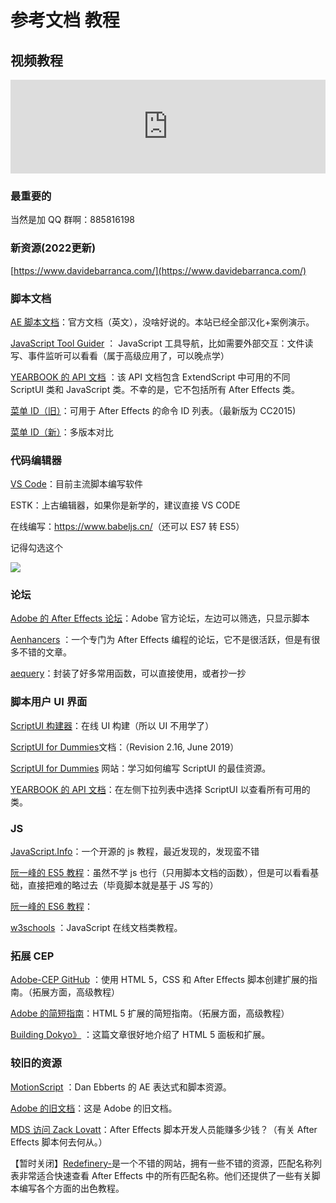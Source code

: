 # 参考文档 教程

## 视频教程

<iframe src="https://player.bilibili.com/player.html?bvid=BV17U4y1T7mU&page=1&high_quality=1" width="100%" allowfullscreen="allowfullscreen" frameborder="0"></iframe>

### 最重要的

当然是加 QQ 群啊：885816198

### 新资源(2022更新)

[https://www.davidebarranca.com/](https://www.davidebarranca.com/)

### 脚本文档

[AE 脚本文档](https://ae-scripting.docsforadobe.dev/)：官方文档（英文），没啥好说的。本站已经全部汉化+案例演示。

[JavaScript Tool Guider](https://extendscript.docsforadobe.dev/) ： JavaScript
工具导航，比如需要外部交互：文件读写、事件监听可以看看（属于高级应用了，可以晚点学）

[YEARBOOK 的 API 文档](http://yearbook.github.io/esdocs/#/)
：该 API 文档包含 ExtendScript 中可用的不同 ScriptUI 类和 JavaScript 类。不幸的是，它不包括所有 After Effects 类。

[菜单 ID（旧）](https://www.provideocoalition.com/after-effects-menu-command-ids/)：可用于 After Effects 的命令 ID 列表。（最新版为 CC2015)

[菜单 ID（新）](https://justintaylor.tv/after-effects-command-ids/)：多版本对比

### 代码编辑器

[VS Code](https://code.visualstudio.com/)：目前主流脚本编写软件

ESTK：上古编辑器，如果你是新学的，建议直接 VS CODE

在线编写：<https://www.babeljs.cn/>（还可以 ES7 转 ES5）

记得勾选这个

![](https://cdn.yuelili.com/20211003071653.png)

### 论坛

[Adobe 的 After Effects 论坛](https://community.adobe.com/t5/After-Effects/bd-p/after-effects)：Adobe 官方论坛，左边可以筛选，只显示脚本

[Aenhancers](http://www.aenhancers.com/) ：一个专门为 After
Effects 编程的论坛，它不是很活跃，但是有很多不错的文章。

[aequery](https://aenhancers.github.io/aequery/index.html)：封装了好多常用函数，可以直接使用，或者抄一抄

### 脚本用户 UI 界面

[ScriptUI 构建器](https://scriptui.joonas.me/)：在线 UI 构建（所以 UI 不用学了）

[ScriptUI for
Dummies](https://adobeindd.com/view/publications/a0207571-ff5b-4bbf-a540-07079bd21d75/92ra/publication-web-resources/pdf/scriptui-2-16-j.pdf)文档：（Revision 2.16, June 2019）

[ScriptUI for
Dummies](https://creativepro.com/files/kahrel/indesign/scriptui.html)
网站：学习如何编写 ScriptUI 的最佳资源。

[YEARBOOK 的 API 文档](http://yearbook.github.io/esdocs/#/)：在左侧下拉列表中选择 ScriptUI 以查看所有可用的类。

### JS

[JavaScript.Info](https://zh.javascript.info/)：一个开源的 js 教程，最近发现的，发现蛮不错

[阮一峰的 ES5 教程](http://javascript.ruanyifeng.com/)：虽然不学 js 也行（只用脚本文档的函数），但是可以看看基础，直接把难的略过去（毕竟脚本就是基于 JS 写的）

[阮一峰的 ES6 教程](https://es6.ruanyifeng.com/#README)：

[w3schools](https://www.w3schools.com/js/default.asp) ：JavaScript 在线文档类教程。

### 拓展 CEP

[Adobe-CEP GitHub](https://github.com/Adobe-CEP) ：使用 HTML 5，CSS 和 After
Effects 脚本创建扩展的指南。（拓展方面，高级教程）

[Adobe 的简短指南](https://www.adobe.com/devnet/creativesuite/articles/a-short-guide-to-HTML5-extensions.html)：HTML 5 扩展的简短指南。（拓展方面，高级教程）

[ Building Dokyo》](https://medium.com/better-programming/building-a-modern-extension-for-after-effects-eea269544b50) ：这篇文章很好地介绍了 HTML 5 面板和扩展。

### 较旧的资源

[MotionScript](http://motionscript.com/) ：Dan Ebberts 的 AE 表达式和脚本资源。

[Adobe 的旧文档](https://blogs.adobe.com/creativecloud/files/2012/06/After-Effects-CS6-Scripting-Guide.pdf)：这是 Adobe 的旧文档。

[MDS 访问 Zack Lovatt](https://www.schoolofmotion.com/podcast/how-much-do-after-effects-script-developers-make-a-chat-with-zack-lovatt/)：After
Effects 脚本开发人员能赚多少钱？（有关 After Effects 脚本何去何从。）

【暂时关闭】[Redefinery-](http://www.redefinery.com/ae/)是一个不错的网站，拥有一些不错的资源，匹配名称列表非常适合快速查看 After
Effects 中的所有匹配名称。他们还提供了一些有关脚本编写各个方面的出色教程。
